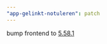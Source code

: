 ```yaml
---
"app-gelinkt-notuleren": patch
---
```


bump frontend to [5.58.1](https://github.com/lblod/frontend-gelinkt-notuleren/releases/tag/v5.58.1)
